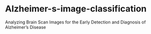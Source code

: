 # Alzheimer-s-image-classification
Analyzing Brain Scan Images for the Early Detection and Diagnosis of Alzheimer’s Disease
